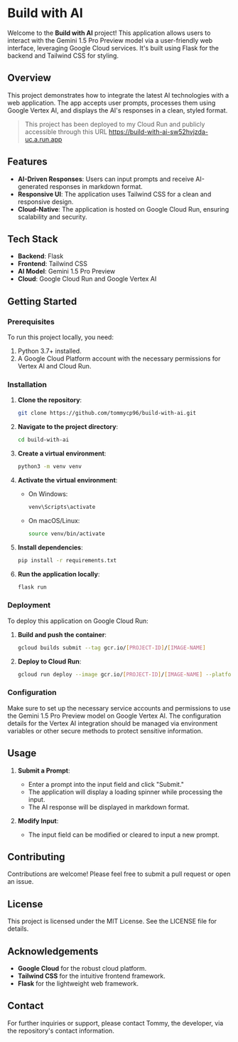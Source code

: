 # Build with AI

Welcome to the **Build with AI** project! This application allows users to interact with the Gemini 1.5 Pro Preview model via a user-friendly web interface, leveraging Google Cloud services. It's built using Flask for the backend and Tailwind CSS for styling.

## Overview

This project demonstrates how to integrate the latest AI technologies with a web application. The app accepts user prompts, processes them using Google Vertex AI, and displays the AI's responses in a clean, styled format.

> This project has been deployed to my Cloud Run and publicly accessible through this URL https://build-with-ai-sw52hvjzda-uc.a.run.app

## Features

- **AI-Driven Responses**: Users can input prompts and receive AI-generated responses in markdown format.
- **Responsive UI**: The application uses Tailwind CSS for a clean and responsive design.
- **Cloud-Native**: The application is hosted on Google Cloud Run, ensuring scalability and security.

## Tech Stack

- **Backend**: Flask
- **Frontend**: Tailwind CSS
- **AI Model**: Gemini 1.5 Pro Preview
- **Cloud**: Google Cloud Run and Google Vertex AI

## Getting Started

### Prerequisites

To run this project locally, you need:

1. Python 3.7+ installed.
2. A Google Cloud Platform account with the necessary permissions for Vertex AI and Cloud Run.

### Installation

1. **Clone the repository**:
   ```sh
   git clone https://github.com/tommycp96/build-with-ai.git
   ```
2. **Navigate to the project directory**:
   ```sh
   cd build-with-ai
   ```
3. **Create a virtual environment**:
   ```sh
   python3 -m venv venv
   ```
4. **Activate the virtual environment**:

   - On Windows:
     ```sh
     venv\Scripts\activate
     ```
   - On macOS/Linux:
     ```sh
     source venv/bin/activate
     ```

5. **Install dependencies**:

   ```sh
   pip install -r requirements.txt
   ```

6. **Run the application locally**:
   ```sh
   flask run
   ```

### Deployment

To deploy this application on Google Cloud Run:

1. **Build and push the container**:

   ```sh
   gcloud builds submit --tag gcr.io/[PROJECT-ID]/[IMAGE-NAME]
   ```

2. **Deploy to Cloud Run**:

   ```sh
   gcloud run deploy --image gcr.io/[PROJECT-ID]/[IMAGE-NAME] --platform managed
   ```

### Configuration

Make sure to set up the necessary service accounts and permissions to use the Gemini 1.5 Pro Preview model on Google Vertex AI. The configuration details for the Vertex AI integration should be managed via environment variables or other secure methods to protect sensitive information.

## Usage

1. **Submit a Prompt**:

   - Enter a prompt into the input field and click "Submit."
   - The application will display a loading spinner while processing the input.
   - The AI response will be displayed in markdown format.

2. **Modify Input**:
   - The input field can be modified or cleared to input a new prompt.

## Contributing

Contributions are welcome! Please feel free to submit a pull request or open an issue.

## License

This project is licensed under the MIT License. See the LICENSE file for details.

## Acknowledgements

- **Google Cloud** for the robust cloud platform.
- **Tailwind CSS** for the intuitive frontend framework.
- **Flask** for the lightweight web framework.

## Contact

For further inquiries or support, please contact Tommy, the developer, via the repository's contact information.
